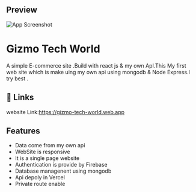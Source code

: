 ## Preview

![App Screenshot](https://i.ibb.co/Dp12PFK/Web-capture-21-10-2023-8847-gizmo-tech-world-web-app.jpg)


# Gizmo Tech World
A simple E-commerce site .Build with react js & my own ApI.This My first web site which is make uing my own api using mongodb & Node Express.I try best .



## 🔗 Links
website Link:https://gizmo-tech-world.web.app


## Features

- Data come from my own api
- WebSite is responsive
- It is a single page website
- Authentication is provide by Firebase
- Database managenent using mongodb
- Api depoly in Vercel
- Private route enable


